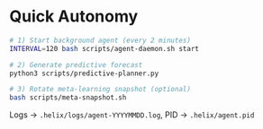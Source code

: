 # Quick Autonomy

```bash
# 1) Start background agent (every 2 minutes)
INTERVAL=120 bash scripts/agent-daemon.sh start

# 2) Generate predictive forecast
python3 scripts/predictive-planner.py

# 3) Rotate meta-learning snapshot (optional)
bash scripts/meta-snapshot.sh
```
Logs → `.helix/logs/agent-YYYYMMDD.log`, PID → `.helix/agent.pid`
